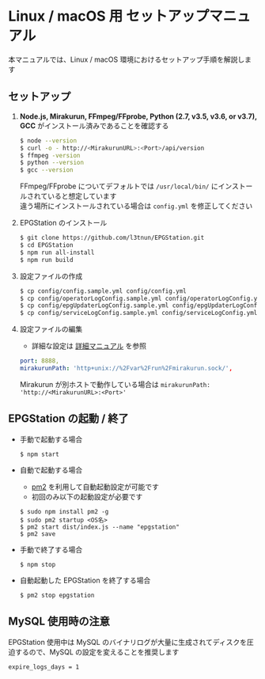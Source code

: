 # Linux / macOS 用 セットアップマニュアル

本マニュアルでは、Linux / macOS 環境におけるセットアップ手順を解説します

## セットアップ

1. **Node.js, Mirakurun, FFmpeg/FFprobe, Python (2.7, v3.5, v3.6, or v3.7), GCC** がインストール済みであることを確認する

    ```bash
    $ node --version
    $ curl -o - http://<MirakurunURL>:<Port>/api/version
    $ ffmpeg -version
    $ python --version
    $ gcc --version
    ```

    FFmpeg/FFprobe についてデフォルトでは `/usr/local/bin/` にインストールされていると想定しています  
    違う場所にインストールされている場合は `config.yml` を修正してください

2. EPGStation のインストール

    ```bash
    $ git clone https://github.com/l3tnun/EPGStation.git
    $ cd EPGStation
    $ npm run all-install
    $ npm run build
    ```

3. 設定ファイルの作成

    ```bash
    $ cp config/config.sample.yml config/config.yml
    $ cp config/operatorLogConfig.sample.yml config/operatorLogConfig.yml
    $ cp config/epgUpdaterLogConfig.sample.yml config/epgUpdaterLogConfig.yml
    $ cp config/serviceLogConfig.sample.yml config/serviceLogConfig.yml
    ```

4. 設定ファイルの編集

    - 詳細な設定は [詳細マニュアル](conf-manual.md) を参照

    ```yaml
    port: 8888,
    mirakurunPath: 'http+unix://%2Fvar%2Frun%2Fmirakurun.sock/',
    ```

    Mirakurun が別ホストで動作している場合は `mirakurunPath: 'http://<MirakurunURL>:<Port>'`

## EPGStation の起動 / 終了

-   手動で起動する場合

    ```
    $ npm start
    ```

-   自動で起動する場合

    -   [pm2](http://pm2.keymetrics.io/) を利用して自動起動設定が可能です
    -   初回のみ以下の起動設定が必要です

    ```
    $ sudo npm install pm2 -g
    $ sudo pm2 startup <OS名>
    $ pm2 start dist/index.js --name "epgstation"
    $ pm2 save
    ```

-   手動で終了する場合

    ```
    $ npm stop
    ```

-   自動起動した EPGStation を終了する場合

    ```
    $ pm2 stop epgstation
    ```

## MySQL 使用時の注意

EPGStation 使用中は MySQL のバイナリログが大量に生成されてディスクを圧迫するので、MySQL の設定を変えることを推奨します

```
expire_logs_days = 1
```
